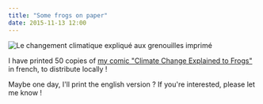 ```yaml
---
title: "Some frogs on paper"
date: 2015-11-13 12:00
---
```


![Le changement climatique expliqué aux grenouilles imprimé](/img/blog/pub-grenouilles-print-700.jpg)

I have printed 50 copies of [my comic "Climate Change Explained to Frogs"](../comics) in french, to distribute locally !  

Maybe one day, I'll print the english version ? If you're interested, please let me know !
